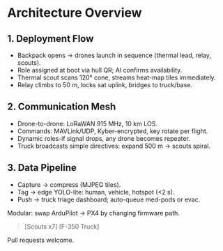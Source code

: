 # Architecture Overview 

## 1. Deployment Flow 

- Backpack opens → drones launch in sequence (thermal lead, relay, scouts).
- Role assigned at boot via hull QR; AI confirms availability.
- Thermal scout scans 120° cone, streams heat-map tiles immediately.
- Relay climbs to 50 m, locks sat uplink, bridges to truck/base.

## 2. Communication Mesh 

- Drone-to-drone: LoRaWAN 915 MHz, 10 km LOS.
- Commands: MAVLink/UDP, Kyber-encrypted, key rotate per flight.
- Dynamic roles-if signal drops, any drone becomes repeater.
- Truck broadcasts simple directives: expand 500 m → scouts spiral.

## 3. Data Pipeline 

- Capture → compress (MJPEG tiles).
- Tag → edge YOLO-lite: human, vehicle, hotspot (<2 s).
- Push → truck triage dashboard; auto-queue med-pods or evac.

Modular: swap ArduPilot → PX4 by changing firmware path. 
> [Scouts x7] [F-350 Truck]

Pull requests welcome.
